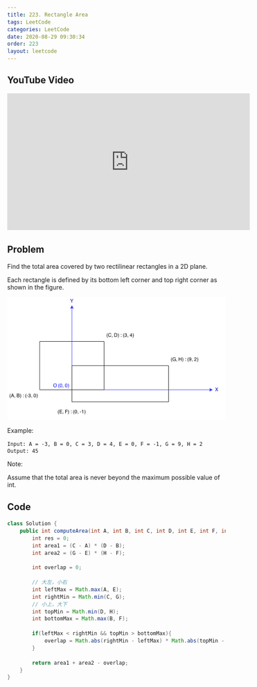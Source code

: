 ```yaml
---
title: 223. Rectangle Area
tags: LeetCode
categories: LeetCode
date: 2020-08-29 09:30:34
order: 223
layout: leetcode
---
```


## YouTube Video

<iframe width="560" height="315" src="https://www.youtube.com/embed/JVjFriPNiXk" frameborder="0" allow="accelerometer; autoplay; encrypted-media; gyroscope; picture-in-picture" allowfullscreen></iframe>

## Problem

Find the total area covered by two rectilinear rectangles in a 2D plane.

Each rectangle is defined by its bottom left corner and top right corner as shown in the figure.

![image tooltip here](./assets/223.png)

Example:

```
Input: A = -3, B = 0, C = 3, D = 4, E = 0, F = -1, G = 9, H = 2
Output: 45
```

Note:

Assume that the total area is never beyond the maximum possible value of int.

## Code

```java
class Solution {
    public int computeArea(int A, int B, int C, int D, int E, int F, int G, int H) {
        int res = 0;
        int area1 = (C - A) * (D - B);
        int area2 = (G - E) * (H - F);

        int overlap = 0;

        // 大左，小右
        int leftMax = Math.max(A, E);
        int rightMin = Math.min(C, G);
        // 小上，大下
        int topMin = Math.min(D, H);
        int bottomMax = Math.max(B, F);

        if(leftMax < rightMin && topMin > bottomMax){
            overlap = Math.abs(rightMin - leftMax) * Math.abs(topMin - bottomMax);
        }

        return area1 + area2 - overlap;
    }
}
```
